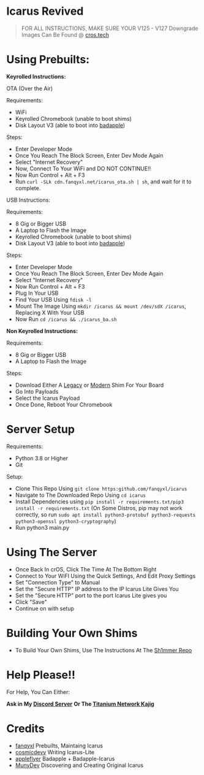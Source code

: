 # Icarus Revived

> FOR ALL INSTRUCTIONS, MAKE SURE YOUR V125 - V127 
> Downgrade Images Can Be Found @ [cros.tech](https://cros.tech)

 # Using Prebuilts:

**Keyrolled Instructions:**

OTA (Over the Air)

Requirements:

* WiFi
* Keyrolled Chromebook (unable to boot shims)
* Disk Layout V3 (able to boot into [badapple](https://github.com/applefritter-inc/BadApple))

Steps:

* Enter Developer Mode
* Once You Reach The Block Screen, Enter Dev Mode Again
* Select "Internet Recovery"
* Now, Connect To Your WiFi and DO NOT CONTINUE!!
* Now Run Control + Alt + F3
* Run ```curl -SLk cdn.fanqyxl.net/icarus_ota.sh | sh```, and wait for it to complete.

USB Instructions:

Requirements:

* 8 Gig or Bigger USB 
* A Laptop to Flash the Image 
* Keyrolled Chromebook (unable to boot shims)
* Disk Layout V3 (able to boot into [badapple](https://github.com/applefritter-inc/BadApple))

Steps:

* Enter Developer Mode
* Once You Reach The Block Screen, Enter Dev Mode Again
* Select "Internet Recovery"
* Now Run Control + Alt + F3
* Plug In Your USB
* Find Your USB Using ```fdisk -l```
* Mount The Image Using ```mkdir /icarus && mount /dev/sdX /icarus```, Replacing X With Your USB
* Now Run ```cd /icarus && ./icarus_ba.sh```

**Non Keyrolled Instructions:**

Requirements: 

* 8 Gig or Bigger USB 
* A Laptop to Flash the Image

Steps:

* Download Either A [Legacy](https://dl.fanqyxl.net/ChromeOS/Prebuilts/Sh1mmer/Legacy) or [Modern](https://dl.fanqyxl.net/ChromeOS/Prebuilts/Sh1mmer/Modern) Shim For Your Board
* Go Into Payloads
* Select the Icarus Payload
* Once Done, Reboot Your Chromebook

# Server Setup

Requirements:

* Python 3.8 or Higher
* Git

Setup: 

* Clone This Repo Using ```git clone https:github.com/fanqyxl/icarus```
* Navigate to The Downloaded Repo Using ```cd icarus```
* Install Dependencies using ```pip install -r requirements.txt/pip3 install -r requirements.txt``` (On Some Distros, pip may not work correctly, so run ```sudo apt install python3-protobuf python3-requests python3-openssl python3-cryptography```)
* Run python3 main.py

# Using The Server

* Once Back In crOS, Click The Time At The Bottom Right
* Connect to Your WiFI Using the Quick Settings, And Edit Proxy Settings
* Set "Connection Type" to Manual
* Set the "Secure HTTP" IP address to the IP Icarus Lite Gives You
* Set the "Secure HTTP" port to the port Icarus Lite gives you
* Click "Save"
* Continue on with setup

# Building Your Own Shims

* To Build Your Own Shims, Use The Instructions At The [Sh1mmer Repo](http://github.com/MercuryWorkshop/Sh1mmer?tab=readme-ov-file#building-a-beautiful-world-shim)

# Help Please!!

For Help, You Can Either:

**Ask in My [Discord Server](https://discord.gg/FF6Evz2gwr)**
**Or The [Titanium Network Kajig](https://discord.gg/unblock)**

# Credits 
* [fanqyxl](https://fanqyxl.net) Prebuilts, Maintaing Icarus
* [cosmicdevv](https://github.com/cosmicdevv) Writing Icarus-Lite
* [appleflyer](https://github.com/appleflyerv3) Badapple + Badapple-Icarus
* [MunyDev](https://github.com/MunyDev) Discovering and Creating Original Icarus
